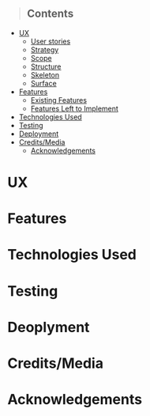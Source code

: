 > ## Contents
* [UX]()
    - [User stories]()
    - [Strategy]()
    - [Scope]()
    - [Structure]()
    - [Skeleton]()
    - [Surface]()
* [Features]()
    - [Existing Features]()
    - [Features Left to Implement]()
* [Technologies Used]()
* [Testing]()
* [Deployment]()
* [Credits/Media]()
    - [Acknowledgements]()
 
 # UX
 # Features
 # Technologies Used
 # Testing
 # Deoplyment
 # Credits/Media
 # Acknowledgements